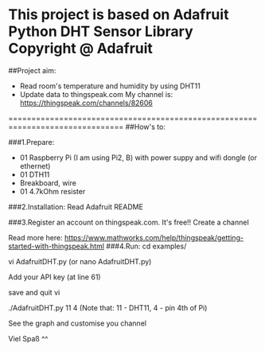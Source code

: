 This project is based on Adafruit Python DHT Sensor Library
Copyright @ Adafruit
===============================================================================
##Project aim:
- Read room's temperature and humidity by using DHT11
- Update data to thingspeak.com
My channel is: https://thingspeak.com/channels/82606

===============================================================================
##How's to:

###1.Prepare:
- 01 Raspberry Pi (I am using Pi2, B) with power suppy and wifi dongle (or ethernet)
- 01 DTH11
- Breakboard, wire
- 01 4.7kOhm resister

###2.Installation:
Read Adafruit README

###3.Register an account on thingspeak.com. It's free!!
Create a channel

Read more here: https://www.mathworks.com/help/thingspeak/getting-started-with-thingspeak.html
###4.Run:
cd examples/

vi AdafruitDHT.py (or nano AdafruitDHT.py)

Add your API key (at line 61)

save and quit vi

./AdafruitDHT.py 11 4 (Note that: 11 - DHT11, 4 - pin 4th of Pi)

See the graph and customise you channel

Viel Spaß ^^
